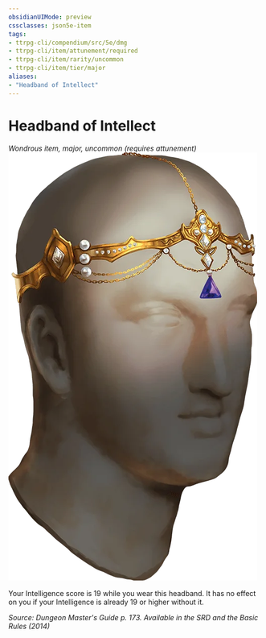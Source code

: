 ```yaml
---
obsidianUIMode: preview
cssclasses: json5e-item
tags:
- ttrpg-cli/compendium/src/5e/dmg
- ttrpg-cli/item/attunement/required
- ttrpg-cli/item/rarity/uncommon
- ttrpg-cli/item/tier/major
aliases: 
- "Headband of Intellect"
---
```

# Headband of Intellect
*Wondrous item, major, uncommon (requires attunement)*  
![](/CLI/items/img/headband-of-intellect.webp#right)


Your Intelligence score is 19 while you wear this headband. It has no effect on you if your Intelligence is already 19 or higher without it.

*Source: Dungeon Master's Guide p. 173. Available in the <span title='Systems Reference Document (5.1)'>SRD</span> and the Basic Rules (2014)*